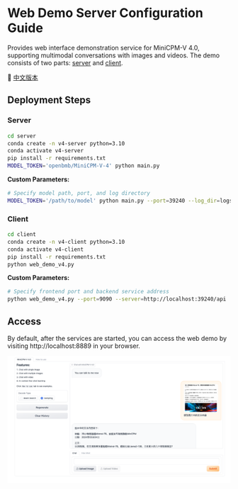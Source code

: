 # Web Demo Server Configuration Guide

Provides web interface demonstration service for MiniCPM-V 4.0, supporting multimodal conversations with images and videos. The demo consists of two parts: [server](./server/) and [client](./client/).

📖 [中文版本](./README_zh.md)

## Deployment Steps

### Server

```bash
cd server
conda create -n v4-server python=3.10
conda activate v4-server
pip install -r requirements.txt
MODEL_TOKEN='openbmb/MiniCPM-V-4' python main.py
```

**Custom Parameters:**

```bash
# Specify model path, port, and log directory
MODEL_TOKEN='/path/to/model' python main.py --port=39240 --log_dir=logs_v4
```

### Client

```bash
cd client
conda create -n v4-client python=3.10
conda activate v4-client
pip install -r requirements.txt
python web_demo_v4.py
```

**Custom Parameters:**

```bash
# Specify frontend port and backend service address
python web_demo_v4.py --port=9090 --server=http://localhost:39240/api
```

## Access

By default, after the services are started, you can access the web demo by visiting http://localhost:8889 in your browser.

![demo](./assets/demo.png)
